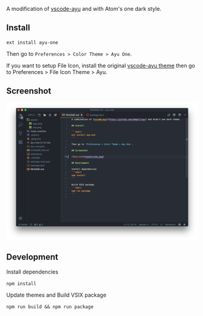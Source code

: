 A modification of [vscode-ayu](https://github.com/teabyii/vscode-ayu) and with Atom's one dark style.

## Install

```shell
ext install ayu-one
```

Then go to `Preferences > Color Theme > Ayu One`.

If you want to setup File Icon, install the original [vscode-ayu theme](https://github.com/teabyii/vscode-ayu) then go to Preferences > File Icon Theme > Ayu.

## Screenshot

![ayu-one](assets/one.png)

## Development

Install dependencies
```shell
npm install
```

Update themes and Build VSIX package
```shell
npm run build && npm run package
```

